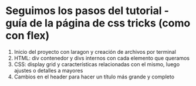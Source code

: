 # Seguimos los pasos del tutorial - guía de la página de css tricks (como con flex)

1. Inicio del proyecto con laragon y creación de archivos por terminal
2. HTML: div contenedor y divs internos con cada elemento que queramos
3. CSS: display grid y características relacionadas con el mismo, luego ajustes o detalles a mayores
4. Cambios en el header para hacer un título más grande y completo
